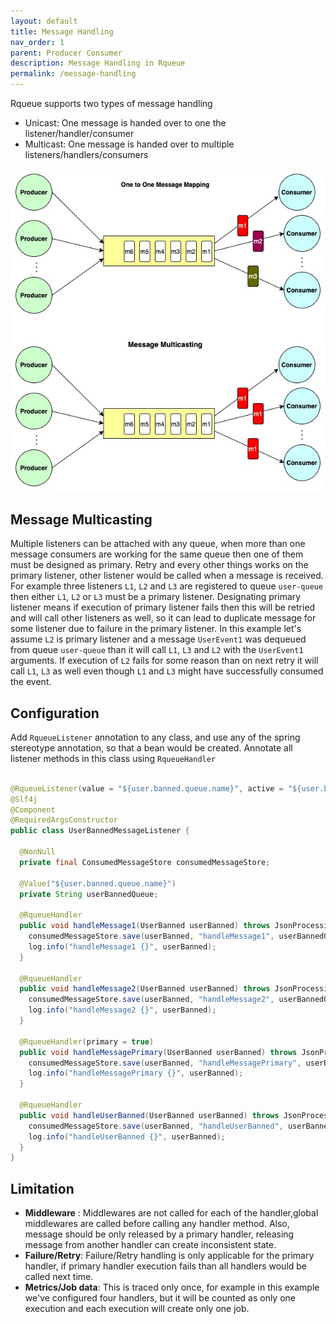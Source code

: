 ```yaml
---
layout: default
title: Message Handling
nav_order: 1
parent: Producer Consumer
description: Message Handling in Rqueue
permalink: /message-handling
---
```



Rqueue supports two types of message handling

* Unicast: One message is handed over to one the listener/handler/consumer
* Multicast: One message is handed over to multiple listeners/handlers/consumers

[![Message Handling](https://raw.githubusercontent.com/sonus21/rqueue/master/docs/static/rqueue-message-flow.jpg)](https://raw.githubusercontent.com/sonus21/rqueue/master/docs/static/qrqueue-message-flow.jpg)

## Message Multicasting

Multiple listeners can be attached with any queue, when more than one message consumers are working
for the same queue then one of them must be designed as primary. Retry and every other things works
on the primary listener, other listener would be called when a message is received. For example
three listeners `L1`, `L2` and `L3` are registered to queue `user-queue` then either `L1`, `L2`
or `L3` must be a primary listener. Designating primary listener means if execution of primary
listener fails then this will be retried and will call other listeners as well, so it can lead to
duplicate message for some listener due to failure in the primary listener. In this example let's
assume `L2` is primary listener and a message `UserEvent1` was dequeued from queue `user-queue` than
it will call `L1`, `L3` and  `L2` with the `UserEvent1` arguments. If execution of `L2` fails for
some reason than on next retry it will call `L1`, `L3` as well even though `L1` and `L3` might have
successfully consumed the event.

## Configuration

Add `RqueueListener` annotation to any class, and use any of the spring stereotype annotation, so
that a bean would be created. Annotate all listener methods in this class using `RqueueHandler`

```java

@RqueueListener(value = "${user.banned.queue.name}", active = "${user.banned.queue.active}")
@Slf4j
@Component
@RequiredArgsConstructor
public class UserBannedMessageListener {

  @NonNull
  private final ConsumedMessageStore consumedMessageStore;

  @Value("${user.banned.queue.name}")
  private String userBannedQueue;

  @RqueueHandler
  public void handleMessage1(UserBanned userBanned) throws JsonProcessingException {
    consumedMessageStore.save(userBanned, "handleMessage1", userBannedQueue);
    log.info("handleMessage1 {}", userBanned);
  }

  @RqueueHandler
  public void handleMessage2(UserBanned userBanned) throws JsonProcessingException {
    consumedMessageStore.save(userBanned, "handleMessage2", userBannedQueue);
    log.info("handleMessage2 {}", userBanned);
  }

  @RqueueHandler(primary = true)
  public void handleMessagePrimary(UserBanned userBanned) throws JsonProcessingException {
    consumedMessageStore.save(userBanned, "handleMessagePrimary", userBannedQueue);
    log.info("handleMessagePrimary {}", userBanned);
  }

  @RqueueHandler
  public void handleUserBanned(UserBanned userBanned) throws JsonProcessingException {
    consumedMessageStore.save(userBanned, "handleUserBanned", userBannedQueue);
    log.info("handleUserBanned {}", userBanned);
  }
}
```

## Limitation

* **Middleware** : Middlewares are not called for each of the handler,global middlewares are called
  before calling any handler method. Also, message should be only released by a primary handler,
  releasing message from another handler can create inconsistent state.
* **Failure/Retry**: Failure/Retry handling is only applicable for the primary handler, if primary
  handler execution fails than all handlers would be called next time.
* **Metrics/Job data**: This is traced only once, for example in this example we've configured four
  handlers, but it will be counted as only one execution and each execution will create only one
  job.   
  